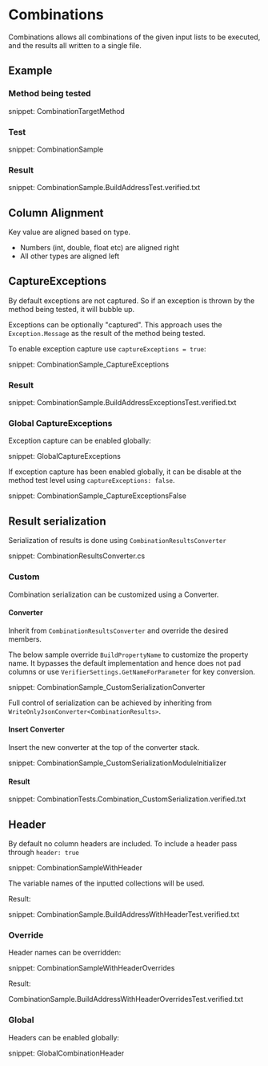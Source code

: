 # Combinations

Combinations allows all combinations of the given input lists to be executed, and the results all written to a single file.


## Example


### Method being tested

snippet: CombinationTargetMethod


### Test

snippet: CombinationSample


### Result

snippet: CombinationSample.BuildAddressTest.verified.txt


## Column Alignment

Key value are aligned based on type.

 * Numbers (int, double, float etc) are aligned right
 * All other types are aligned left


## CaptureExceptions

By default exceptions are not captured. So if an exception is thrown by the method being tested, it will bubble up.

Exceptions can be optionally "captured". This approach uses the `Exception.Message` as the result of the method being tested.

To enable exception capture use `captureExceptions = true`:

snippet: CombinationSample_CaptureExceptions


### Result

snippet: CombinationSample.BuildAddressExceptionsTest.verified.txt


### Global CaptureExceptions

Exception capture can be enabled globally:

snippet: GlobalCaptureExceptions

If exception capture has been enabled globally, it can be disable at the method test level using `captureExceptions: false`.

snippet: CombinationSample_CaptureExceptionsFalse


## Result serialization

Serialization of results is done using `CombinationResultsConverter`

snippet: CombinationResultsConverter.cs


### Custom

Combination serialization can be customized using a Converter.


#### Converter

Inherit from `CombinationResultsConverter` and override the desired members.

The below sample override `BuildPropertyName` to customize the property name. It bypasses the default implementation and hence does not pad columns or use `VerifierSettings.GetNameForParameter` for key conversion.

snippet: CombinationSample_CustomSerializationConverter

Full control of serialization can be achieved by inheriting from `WriteOnlyJsonConverter<CombinationResults>`.


#### Insert Converter

Insert the new converter at the top of the converter stack.

snippet: CombinationSample_CustomSerializationModuleInitializer


#### Result

snippet: CombinationTests.Combination_CustomSerialization.verified.txt


## Header

By default no column headers are included. To include a header pass through `header: true`

snippet: CombinationSampleWithHeader

The variable names of the inputted collections will be used.

Result:

snippet: CombinationSample.BuildAddressWithHeaderTest.verified.txt


### Override

Header names can be overridden:

snippet: CombinationSampleWithHeaderOverrides

Result:

CombinationSample.BuildAddressWithHeaderOverridesTest.verified.txt


### Global

Headers can be enabled globally:

snippet: GlobalCombinationHeader
